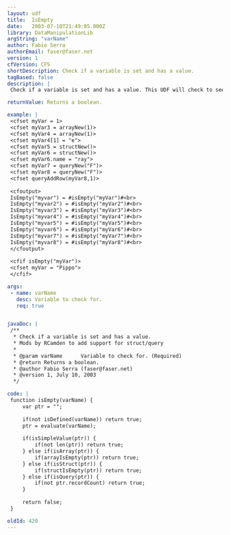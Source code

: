 ```yaml
---
layout: udf
title:  IsEmpty
date:   2003-07-10T21:49:05.000Z
library: DataManipulationLib
argString: "varName"
author: Fabio Serra
authorEmail: faser@faser.net
version: 1
cfVersion: CF5
shortDescription: Check if a variable is set and has a value.
tagBased: false
description: |
 Check if a variable is set and has a value. This UDF will check to see if the variable is an array, structure, or query. If so, it will check to see if any data exists in the variable, and if not, will return true.

returnValue: Returns a boolean.

example: |
 <cfset myVar = 1>
 <cfset myVar3 = arrayNew(1)>
 <cfset myVar4 = arrayNew(1)>
 <cfset myVar4[1] = "e">
 <cfset myVar5 = structNew()>
 <cfset myVar6 = structNew()>
 <cfset myVar6.name = "ray">
 <cfset myVar7 = queryNew("F")>
 <cfset myVar8 = queryNew("F")>
 <cfset queryAddRow(myVar8,1)>
 
 <cfoutput>
 IsEmpty("myvar") = #isEmpty("myVar")#<br>
 IsEmpty("myvar2") = #isEmpty("myVar2")#<br>
 IsEmpty("myvar3") = #isEmpty("myVar3")#<br>
 IsEmpty("myvar4") = #isEmpty("myVar4")#<br>
 IsEmpty("myvar5") = #isEmpty("myVar5")#<br>
 IsEmpty("myvar6") = #isEmpty("myVar6")#<br>
 IsEmpty("myvar7") = #isEmpty("myVar7")#<br>
 IsEmpty("myvar8") = #isEmpty("myVar8")#<br>
 </cfoutput>
 
 <cfif isEmpty("myVar")>
 <cfset myVar = "Pippo">
 </cfif>

args:
 - name: varName
   desc: Variable to check for.
   req: true


javaDoc: |
 /**
  * Check if a variable is set and has a value.
  * Mods by RCamden to add support for struct/query
  * 
  * @param varName      Variable to check for. (Required)
  * @return Returns a boolean. 
  * @author Fabio Serra (faser@faser.net) 
  * @version 1, July 10, 2003 
  */

code: |
 function isEmpty(varName) {
     var ptr = "";
     
     if(not isDefined(varName)) return true;
     ptr = evaluate(varName);
     
     if(isSimpleValue(ptr)) {
         if(not len(ptr)) return true;
     } else if(isArray(ptr)) {
         if(arrayIsEmpty(ptr)) return true;
     } else if(isStruct(ptr)) {
         if(structIsEmpty(ptr)) return true;
     } else if(isQuery(ptr)) {
         if(not ptr.recordCount) return true;
     }
         
     return false;
 }

oldId: 420
---
```


